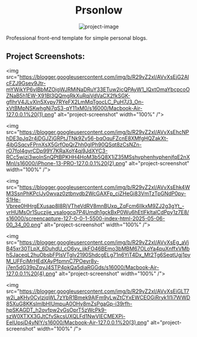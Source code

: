 <h1 align="center" id="title">Prsonlow</h1>

<p align="center"><img src="https://blogger.googleusercontent.com/img/b/R29vZ2xl/AVvXsEjbPjINRGYVkaEgybQlZH_nJoBmeSFXnqzBDqVG5pWUQUS6HIEASO8SuAT858kEyzOjHnHU-1pDCuywr3LGJIMsKZ_QFG5-po-tZOA7yfQ9tsQKefEenbjFapu9vGVrWVTF1GNPbXCVHuzAUEGHAznN4A8-oeHGZFcjrTgAbKGyoft3OSd09zENPlgJ9Vs/s16000/prsonle-esp.png" alt="project-image"></p>

<p id="description">Professional front-end template for simple personal blogs.</p>

<h2>Project Screenshots:</h2>

<img src="https://blogger.googleusercontent.com/img/b/R29vZ2xl/AVvXsEjG2AlcFZJ9Gsev9Jtr-mYWikYP6vIBbMZOigWJRMiNaDRuY33ETuw2jcQPAyW1_lQxtOmaYbcpcoOZNaB5h1EW-X91Bl3QQmgRkXuRqjVdVaCX2fkSGK-gflhrV4JLvXln5Xvpy7RYeFX2LmMqTgocLC_PuH7J3_On-xVtBMpNSKwhgNi7qS3-qY11xM0/s16000/Macbook-Air-127.0.0.1%20(1).png" alt="project-screenshot" width="100%" /">

<img src="https://blogger.googleusercontent.com/img/b/R29vZ2xl/AVvXsEhcNPhDE3pJq2r4jDGJZjGRPtJTNk9Zv56-bqOquFZcnE8XMfgHQZakXt-4jbGSqcvFPrnXsX5GrfOpQrZhh0gIPh90QSqt8zCsNZn-rO7foI4gyrCDp99Y7KRaXoY4qj9JdXYC3-RCc5wjzi3wolnSnQPtBPKHH4HoM3b5Q8X1iZ35MSshyphenhyphenjfqE2nXMnI/s16000/iPhone-13-PRO-127.0.0.1%20(2).png" alt="project-screenshot" width="100%" /">

<img src="https://blogger.googleusercontent.com/img/b/R29vZ2xl/AVvXsEhk4WM3SsnPhKPclJy0wvaz0ztbnvdb2WcGAXFp_cjZHeGi83VmTzTpGNdP0py-S1He-Vbree0HHrgEXusap8I8RjVTheVdRV8mnBUxp_ZqFcm6IIkxM9ZJ2g3gYt_-vrHUMsOr1Suczije_ysaIogcq7P4Umdh1gckBxP0Wu6hEtIFkltalCdPpy1z7E8/s16000/screencapture-127-0-0-1-5500-index-html-2025-05-06-00_34_00.png" alt="project-screenshot" width="100%" /">

<img src="https://blogger.googleusercontent.com/img/b/R29vZ2xl/AVvXsEg_aVjB45xr30TLpX_6DuhdU_cO6yv_jjkFO46BEmo3bMBM67OLoYa4puXnffxVMbhSJaceqL2huObsbFPIsVTgIv2190ShdcgELg71n6YiT4Dx_Mt2Tg6SeqtUgj1pyM_UFFciMrHEdXAyPfpmnC7POeyr8y-j7en5dG39pZqvJ4STP4pkQa5diaRGGds/s16000/Macbook-Air-127.0.0.1%20(4).png" alt="project-screenshot" width="100%" /">

<img src="https://blogger.googleusercontent.com/img/b/R29vZ2xl/AVvXsEiGLT7w2j_aKHy0CylzjqWL7zYbR1Bmek9AlFm9yLwZtCYxEWCEOGiRryk1l1i7WWD85XuG8KKsImlbHlUmpuA0OHv8mZsPgaGp-i39rfh-hpSKAGDT_h2ovfpw2vGsOprT5zWcPk9-szW0XTXX3GJtCfvSkcsUXQLFd1NwVIECMEXPi-EelUpsjD4yNlY/s16000/Macbook-Air-127.0.0.1%20(3).png" alt="project-screenshot" width="100%" /">